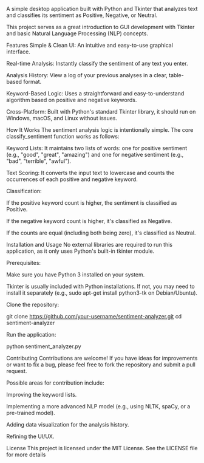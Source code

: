 A simple desktop application built with Python and Tkinter that analyzes text and classifies its sentiment as Positive, Negative, or Neutral.

This project serves as a great introduction to GUI development with Tkinter and basic Natural Language Processing (NLP) concepts.


Features
Simple & Clean UI: An intuitive and easy-to-use graphical interface.

Real-time Analysis: Instantly classify the sentiment of any text you enter.

Analysis History: View a log of your previous analyses in a clear, table-based format.

Keyword-Based Logic: Uses a straightforward and easy-to-understand algorithm based on positive and negative keywords.

Cross-Platform: Built with Python's standard Tkinter library, it should run on Windows, macOS, and Linux without issues.


How It Works
The sentiment analysis logic is intentionally simple. The core classify_sentiment function works as follows:

Keyword Lists: It maintains two lists of words: one for positive sentiment (e.g., "good", "great", "amazing") and one for negative sentiment (e.g., "bad", "terrible", "awful").

Text Scoring: It converts the input text to lowercase and counts the occurrences of each positive and negative keyword.


Classification:

If the positive keyword count is higher, the sentiment is classified as Positive.

If the negative keyword count is higher, it's classified as Negative.

If the counts are equal (including both being zero), it's classified as Neutral.


Installation and Usage
No external libraries are required to run this application, as it only uses Python's built-in tkinter module.


Prerequisites:

Make sure you have Python 3 installed on your system.

Tkinter is usually included with Python installations. If not, you may need to install it separately (e.g., sudo apt-get install python3-tk on Debian/Ubuntu).

Clone the repository:

git clone https://github.com/your-username/sentiment-analyzer.git
cd sentiment-analyzer

Run the application:

python sentiment_analyzer.py


Contributing
Contributions are welcome! If you have ideas for improvements or want to fix a bug, please feel free to fork the repository and submit a pull request.

Possible areas for contribution include:

Improving the keyword lists.

Implementing a more advanced NLP model (e.g., using NLTK, spaCy, or a pre-trained model).

Adding data visualization for the analysis history.

Refining the UI/UX.


License
This project is licensed under the MIT License. See the LICENSE file for more details
